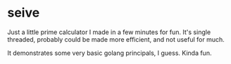 # seive

Just a little prime calculator I made in a few minutes for fun.
It's single threaded, probably could be made more efficient, and not useful for much. 

It demonstrates some very basic golang principals, I guess. Kinda fun.
